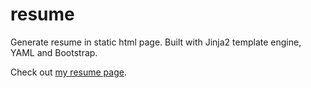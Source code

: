# resume
Generate resume in static html page. Built with Jinja2 template engine, YAML and Bootstrap.

Check out [my resume page](http://zhanghongyi.github.io/resume/).

